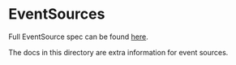 # EventSources

Full EventSource spec can be found [here](../../api/event-source.md).

The docs in this directory are extra information for event sources.
